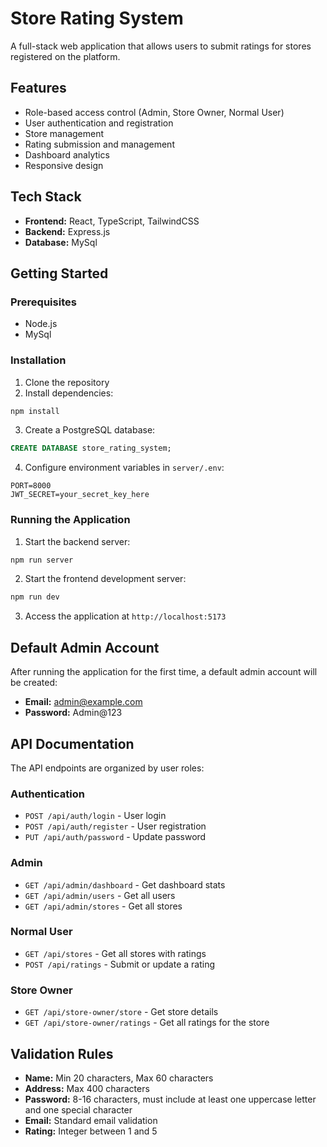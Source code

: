 # Store Rating System

A full-stack web application that allows users to submit ratings for stores registered on the platform.

## Features

- Role-based access control (Admin, Store Owner, Normal User)
- User authentication and registration
- Store management
- Rating submission and management
- Dashboard analytics
- Responsive design

## Tech Stack

- **Frontend:** React, TypeScript, TailwindCSS
- **Backend:** Express.js
- **Database:** MySql

## Getting Started

### Prerequisites

- Node.js
- MySql

### Installation

1. Clone the repository
2. Install dependencies:

```bash
npm install
```

3. Create a PostgreSQL database:

```sql
CREATE DATABASE store_rating_system;
```

4. Configure environment variables in `server/.env`:

```
PORT=8000
JWT_SECRET=your_secret_key_here
```

### Running the Application

1. Start the backend server:

```bash
npm run server
```

2. Start the frontend development server:

```bash
npm run dev
```

3. Access the application at `http://localhost:5173`

## Default Admin Account

After running the application for the first time, a default admin account will be created:

- **Email:** admin@example.com
- **Password:** Admin@123

## API Documentation

The API endpoints are organized by user roles:

### Authentication
- `POST /api/auth/login` - User login
- `POST /api/auth/register` - User registration
- `PUT /api/auth/password` - Update password

### Admin
- `GET /api/admin/dashboard` - Get dashboard stats
- `GET /api/admin/users` - Get all users
- `GET /api/admin/stores` - Get all stores

### Normal User
- `GET /api/stores` - Get all stores with ratings
- `POST /api/ratings` - Submit or update a rating

### Store Owner
- `GET /api/store-owner/store` - Get store details
- `GET /api/store-owner/ratings` - Get all ratings for the store

## Validation Rules

- **Name:** Min 20 characters, Max 60 characters
- **Address:** Max 400 characters
- **Password:** 8-16 characters, must include at least one uppercase letter and one special character
- **Email:** Standard email validation
- **Rating:** Integer between 1 and 5
